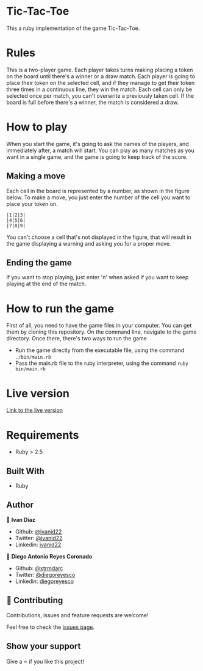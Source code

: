 # Tic-Tac-Toe

This a ruby implementation of the game Tic-Tac-Toe. 

# Rules

This is a two-player game. Each player takes turns making placing a token on the board until there's a winner or a draw match.
Each player is going to place their token on the selected cell, and if they manage to get their token three times in a continuous line, they win the match.
Each cell can only be selected once per match, you can't overwrite a previously taken cell.
If the board is full before there's a winner, the match is considered a draw.

# How to play

When you start the game, it's going to ask the names of the players, and immediately after, a match will start. 
You can play as many matches as you want in a single game, and the game is going to keep track of the score.

## Making a move
Each cell in the board is represented by a number, as shown in the figure below. To make a move, you just enter the number of the cell you want to place your token on.

    |1|2|3|
    |4|5|6|
    |7|8|9|

You can't choose a cell that's not displayed in the figure, that will result in the game displaying a warning and asking you for a proper move.

## Ending the game
If you want to stop playing, just enter 'n' when asked if you want to keep playing at the end of the match.

# How to run the game
First of all, you need to have the game files in your computer. You can get them by cloning this repository.
On the command line, navigate to the game directory. Once there, there's two ways to run the game

- Run the game directly from the executable file, using the command `./bin/main.rb`
- Pass the main.rb file to the ruby interpreter, using the command `ruby bin/main.rb`

# Live version

[Link to the live version](https://tic-tac-toe.xtrmdarc.repl.run/)

# Requirements

- Ruby > 2.5

## Built With

- Ruby

## Author

👤 **Ivan Diaz**

- Github: [@ivanid22](https://github.com/ivanid22)
- Twitter: [@ivanid22](https://twitter.com/ivanid22)
- Linkedin: [ivanid22](https://www.linkedin.com/in/ivan-diaz-3a38b3150/)

👤 **Diego Antonio Reyes Coronado**

- Github: [@xtrmdarc](https://github.com/xtrmdarc)
- Twitter: [@diegoreyesco](https://twitter.com/DiegoAn91629127)
- Linkedin: [diegoreyesco](https://www.linkedin.com/in/diego-reyes-coronado-7a7189b7/)


## 🤝 Contributing

Contributions, issues and feature requests are welcome!

Feel free to check the [issues page](issues/).

## Show your support

Give a ⭐️ if you like this project!
